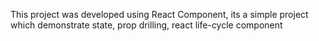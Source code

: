 This project was developed using React Component, its a simple project which demonstrate state, prop drilling, react life-cycle component
